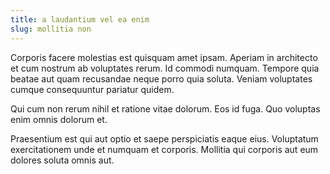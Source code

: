 ```yaml
---
title: a laudantium vel ea enim
slug: mollitia non
---
```


Corporis facere molestias est quisquam amet ipsam. Aperiam in architecto et cum nostrum ab voluptates rerum. Id commodi numquam. Tempore quia beatae aut quam recusandae neque porro quia soluta. Veniam voluptates cumque consequuntur pariatur quidem.

Qui cum non rerum nihil et ratione vitae dolorum. Eos id fuga. Quo voluptas enim omnis dolorum et.

Praesentium est qui aut optio et saepe perspiciatis eaque eius. Voluptatum exercitationem unde et numquam et corporis. Mollitia qui corporis aut eum dolores soluta omnis aut.
